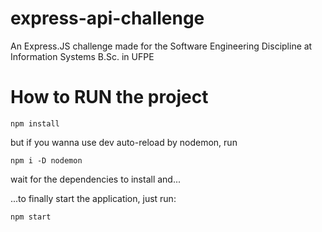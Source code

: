 # express-api-challenge

An Express.JS challenge made for the Software Engineering Discipline at Information Systems B.Sc. in UFPE

# How to RUN the project

```
npm install
```

but if you wanna use dev auto-reload by nodemon, run

```
npm i -D nodemon
```

wait for the dependencies to install and...

...to finally start the application, just run:

```
npm start
```
